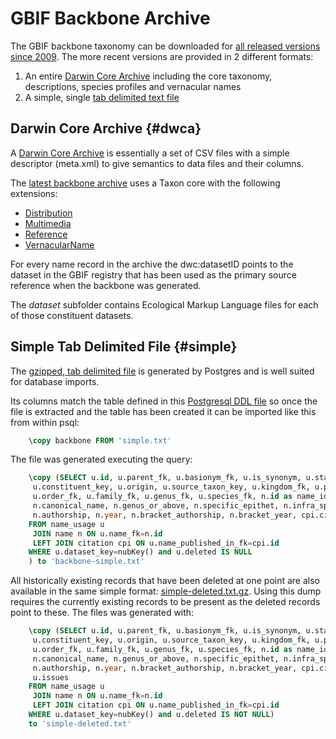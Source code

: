 # GBIF Backbone Archive

The GBIF backbone taxonomy can be downloaded for [all released versions since 2009](https://hosted-datasets.gbif.org/datasets/backbone). 
The more recent versions are provided in 2 different
formats:

1. An entire [Darwin Core Archive](#dwca) including the core
   taxonomy, descriptions, species profiles and vernacular names
2. A simple, single [tab delimited text file](#simple)

## Darwin Core Archive {#dwca}

A [Darwin Core
Archive](https://en.wikipedia.org/wiki/Darwin_Core_Archive) is
essentially a set of CSV files with a simple descriptor (meta.xml) to
give semantics to data files and their columns.

The [latest backbone
archive](https://hosted-datasets.gbif.org/datasets/backbone/current/backbone.zip)
uses a Taxon core with the following extensions:

- [Distribution](https://rs.gbif.org/terms/1.0/Distribution)
- [Multimedia](https://rs.gbif.org/terms/1.0/Multimedia)
- [Reference](https://rs.gbif.org/terms/1.0/References)
- [VernacularName](https://rs.gbif.org/terms/1.0/VernacularName)

For every name record in the archive the dwc:datasetID points to the
dataset in the GBIF registry that has been used as the primary source
reference when the backbone was generated.

The *dataset* subfolder contains Ecological Markup Language files for
each of those constituent datasets.

## Simple Tab Delimited File {#simple}

The [gzipped, tab delimited
file](https://hosted-datasets.gbif.org/datasets/backbone/current/simple.txt.gz)
is generated by Postgres and is well suited for database imports.

Its columns match the table defined in this [Postgresql DDL
file](https://github.com/gbif/checklistbank/blob/master/checklistbank-mybatis-service/src/main/resources/backbone-ddl.sql)
so once the file is extracted and the table has been created it can be
imported like this from within psql:

```SQL
    \copy backbone FROM 'simple.txt'
```

The file was generated executing the query:

```SQL
    \copy (SELECT u.id, u.parent_fk, u.basionym_fk, u.is_synonym, u.status, u.rank, u.nom_status,
     u.constituent_key, u.origin, u.source_taxon_key, u.kingdom_fk, u.phylum_fk, u.class_fk,
     u.order_fk, u.family_fk, u.genus_fk, u.species_fk, n.id as name_id, n.scientific_name,
     n.canonical_name, n.genus_or_above, n.specific_epithet, n.infra_specific_epithet, n.notho_type,
     n.authorship, n.year, n.bracket_authorship, n.bracket_year, cpi.citation as name_published_in, u.issues 
    FROM name_usage u 
     JOIN name n ON u.name_fk=n.id 
     LEFT JOIN citation cpi ON u.name_published_in_fk=cpi.id 
    WHERE u.dataset_key=nubKey() and u.deleted IS NULL
    ) to 'backbone-simple.txt'
```

All historically existing records that have been deleted at one point
are also available in the same simple format:
[simple-deleted.txt.gz](https://hosted-datasets.gbif.org/datasets/backbone/current/simple-deleted.txt.gz).
Using this dump requires the currently existing records to be present as
the deleted records point to these. The files was generated with:

```SQL
    \copy (SELECT u.id, u.parent_fk, u.basionym_fk, u.is_synonym, u.status, u.rank, u.nom_status,
     u.constituent_key, u.origin, u.source_taxon_key, u.kingdom_fk, u.phylum_fk, u.class_fk,
     u.order_fk, u.family_fk, u.genus_fk, u.species_fk, n.id as name_id, n.scientific_name,
     n.canonical_name, n.genus_or_above, n.specific_epithet, n.infra_specific_epithet, n.notho_type,
     n.authorship, n.year, n.bracket_authorship, n.bracket_year, cpi.citation as name_published_in,
     u.issues
    FROM name_usage u
     JOIN name n ON u.name_fk=n.id
     LEFT JOIN citation cpi ON u.name_published_in_fk=cpi.id
    WHERE u.dataset_key=nubKey() and u.deleted IS NOT NULL)
    to 'simple-deleted.txt'
```
